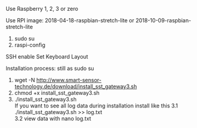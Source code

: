 Use Raspberry 1, 2, 3 or zero

Use RPI image:
2018-04-18-raspbian-stretch-lite
or 
2018-10-09-raspbian-stretch-lite

1. sudo su
2. raspi-config

SSH enable
Set Keyboard Layout 

Installation process:
still as sudo su
1. wget -N http://www.smart-sensor-technology.de/download/install_sst_gateway3.sh		
2. chmod +x install_sst_gateway3.sh						
3. ./install_sst_gateway3.sh		
If you want to see all log data during installation install like this
3.1 ./install_sst_gateway3.sh >> log.txt			
3.2 view data with nano log.txt
